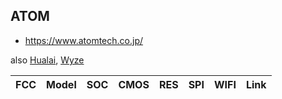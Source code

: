 ATOM
----
- https://www.atomtech.co.jp/

also [Hualai](hualai.md), [Wyze](wyze.md)

| FCC | Model | SOC | CMOS | RES | SPI | WIFI | Link |
|-----|-------|-----|------|-----|-----|------|------|

